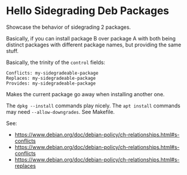 # Hello Sidegrading Deb Packages
Showcase the behavior of sidegrading 2 packages.

Basically, if you can install package B over package A with both being distinct packages with
different package names, but providing the same stuff.

Basically, the trinity of the `control` fields:
```
Conflicts: my-sidegradeable-package
Replaces: my-sidegradeable-package
Provides: my-sidegradeable-package
```
Makes the current package go away when installing another one.

The `dpkg --install` commands play nicely. The `apt install` commands may need `--allow-downgrades`.
See Makefile.


See:
- https://www.debian.org/doc/debian-policy/ch-relationships.html#s-conflicts
- https://www.debian.org/doc/debian-policy/ch-relationships.html#s-conflicts
- https://www.debian.org/doc/debian-policy/ch-relationships.html#s-replaces
